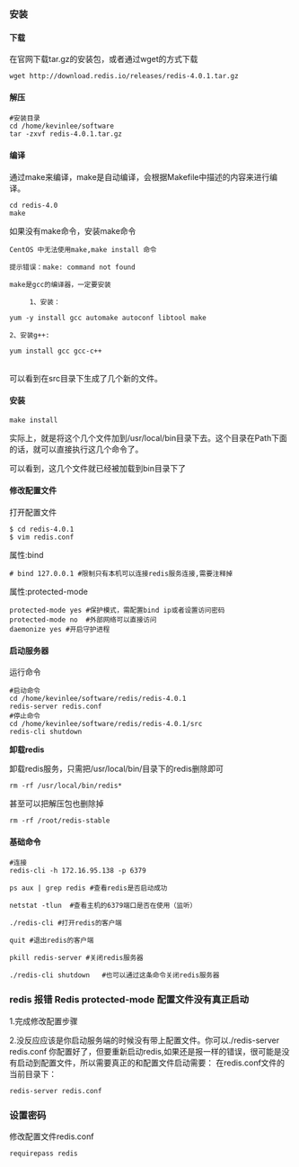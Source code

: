 ### **安装**

#### 下载

在官网下载tar.gz的安装包，或者通过wget的方式下载

```shell
wget http://download.redis.io/releases/redis-4.0.1.tar.gz
```

#### 解压　

```shell
#安装目录
cd /home/kevinlee/software
tar -zxvf redis-4.0.1.tar.gz
```

#### 编译

通过make来编译，make是自动编译，会根据Makefile中描述的内容来进行编译。

```shell
cd redis-4.0
make
```

如果没有make命令，安装make命令

```shell
CentOS 中无法使用make,make install 命令
 
提示错误：make: command not found
 
make是gcc的编译器，一定要安装
 
     1、安装：
 
yum -y install gcc automake autoconf libtool make
 
2、安装g++:
 
yum install gcc gcc-c++
　　
```



可以看到在src目录下生成了几个新的文件。

#### 安装

```text
make install
```

实际上，就是将这个几个文件加到/usr/local/bin目录下去。这个目录在Path下面的话，就可以直接执行这几个命令了。

可以看到，这几个文件就已经被加载到bin目录下了



#### 修改配置文件

打开配置文件

```shell
$ cd redis-4.0.1
$ vim redis.conf
```

属性:bind

```shell
# bind 127.0.0.1 #限制只有本机可以连接redis服务连接,需要注释掉
```

属性:protected-mode

```shell
protected-mode yes #保护模式，需配置bind ip或者设置访问密码
protected-mode no  #外部网络可以直接访问
daemonize yes #开启守护进程
```



#### 启动服务器

运行命令

```shell
#启动命令
cd /home/kevinlee/software/redis/redis-4.0.1
redis-server redis.conf
#停止命令
cd /home/kevinlee/software/redis/redis-4.0.1/src
redis-cli shutdown
```

**卸载redis**

卸载redis服务，只需把/usr/local/bin/目录下的redis删除即可

```shell
rm -rf /usr/local/bin/redis*
```

甚至可以把解压包也删除掉

```shell
rm -rf /root/redis-stable
```

#### 基础命令

```shell
#连接
redis-cli -h 172.16.95.138 -p 6379

ps aux | grep redis #查看redis是否启动成功

netstat -tlun  #查看主机的6379端口是否在使用（监听）

./redis-cli #打开redis的客户端    

quit #退出redis的客户端

pkill redis-server #关闭redis服务器

./redis-cli shutdown   #也可以通过这条命令关闭redis服务器
```

### redis 报错 Redis protected-mode 配置文件没有真正启动

1.完成修改配置步骤

2.没反应应该是你启动服务端的时候没有带上配置文件。你可以./redis-server redis.conf
你配置好了，但要重新启动redis,如果还是报一样的错误，很可能是没有启动到配置文件，所以需要真正的和配置文件启动需要：
在redis.conf文件的当前目录下：

```shell
redis-server redis.conf
```

### 设置密码

修改配置文件redis.conf

```xml
requirepass redis
```

